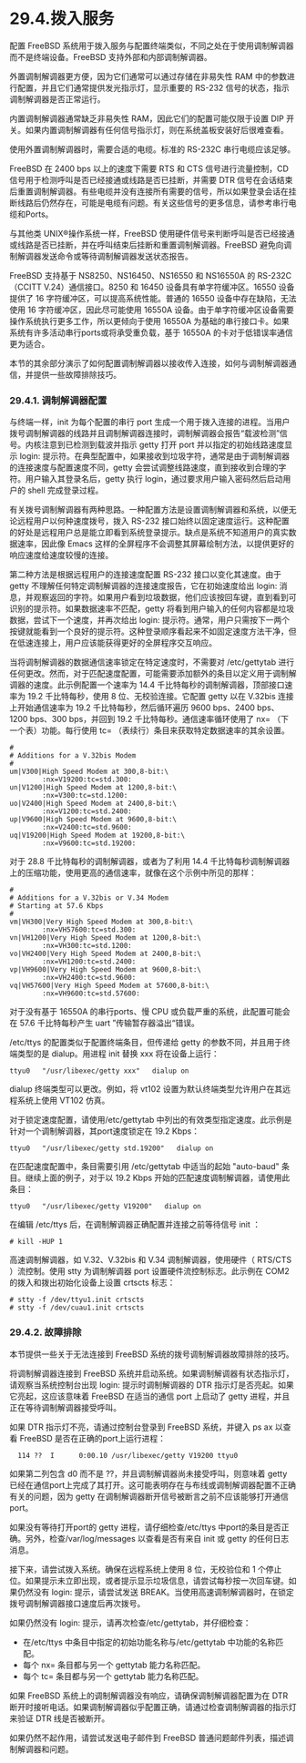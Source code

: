 # 29.4.拨入服务

配置 FreeBSD 系统用于拨入服务与配置终端类似，不同之处在于使用调制解调器而不是终端设备。FreeBSD 支持外部和内部调制解调器。

外置调制解调器更方便，因为它们通常可以通过存储在非易失性 RAM 中的参数进行配置，并且它们通常提供发光指示灯，显示重要的 RS-232 信号的状态，指示调制解调器是否正常运行。

内置调制解调器通常缺乏非易失性 RAM，因此它们的配置可能仅限于设置 DIP 开关。如果内置调制解调器有任何信号指示灯，则在系统盖板安装好后很难查看。

使用外置调制解调器时，需要合适的电缆。标准的 RS-232C 串行电缆应该足够。

FreeBSD 在 2400 bps 以上的速度下需要 RTS 和 CTS 信号进行流量控制，CD 信号用于检测呼叫是否已经接通或线路是否已挂断，并需要 DTR 信号在会话结束后重置调制解调器。有些电缆并没有连接所有需要的信号，所以如果登录会话在挂断线路后仍然存在，可能是电缆有问题。有关这些信号的更多信息，请参考串行电缆和Ports。

与其他类 UNIX®操作系统一样，FreeBSD 使用硬件信号来判断呼叫是否已经接通或线路是否已挂断，并在呼叫结束后挂断和重置调制解调器。FreeBSD 避免向调制解调器发送命令或等待调制解调器发送状态报告。

FreeBSD 支持基于 NS8250、NS16450、NS16550 和 NS16550A 的 RS-232C（CCITT V.24）通信接口。8250 和 16450 设备具有单字符缓冲区。16550 设备提供了 16 字符缓冲区，可以提高系统性能。普通的 16550 设备中存在缺陷，无法使用 16 字符缓冲区，因此尽可能使用 16550A 设备。由于单字符缓冲区设备需要操作系统执行更多工作，所以更倾向于使用 16550A 为基础的串行接口卡。如果系统有许多活动串行ports或将承受重负载，基于 16550A 的卡对于低错误率通信更为适合。

本节的其余部分演示了如何配置调制解调器以接收传入连接，如何与调制解调器通信，并提供一些故障排除技巧。

### 29.4.1. 调制解调器配置

与终端一样，init 为每个配置的串行 port 生成一个用于拨入连接的进程。当用户拨号调制解调器的线路并且调制解调器连接时，调制解调器会报告“载波检测”信号。内核注意到已检测到载波并指示 getty 打开 port 并以指定的初始线路速度显示 login: 提示符。在典型配置中，如果接收到垃圾字符，通常是由于调制解调器的连接速度与配置速度不同，getty 会尝试调整线路速度，直到接收到合理的字符。用户输入其登录名后，getty 执行 login，通过要求用户输入密码然后启动用户的 shell 完成登录过程。

有关拨号调制解调器有两种思路。一种配置方法是设置调制解调器和系统，以便无论远程用户以何种速度拨号，拨入 RS-232 接口始终以固定速度运行。这种配置的好处是远程用户总是能立即看到系统登录提示。缺点是系统不知道用户的真实数据速率，因此像 Emacs 这样的全屏程序不会调整其屏幕绘制方法，以提供更好的响应速度给速度较慢的连接。

第二种方法是根据远程用户的连接速度配置 RS-232 接口以变化其速度。由于 getty 不理解任何特定调制解调器的连接速度报告，它在初始速度给出 login: 消息，并观察返回的字符。如果用户看到垃圾数据，他们应该按回车键，直到看到可识别的提示符。如果数据速率不匹配，getty 将看到用户输入的任何内容都是垃圾数据，尝试下一个速度，并再次给出 login: 提示符。通常，用户只需按下一两个按键就能看到一个良好的提示符。这种登录顺序看起来不如固定速度方法干净，但在低速连接上，用户应该能获得更好的全屏程序交互响应。

当将调制解调器的数据通信速率锁定在特定速度时，不需要对 /etc/gettytab 进行任何更改。然而，对于匹配速度配置，可能需要添加额外的条目以定义用于调制解调器的速度。此示例配置一个速率为 14.4 千比特每秒的调制解调器，顶部接口速率为 19.2 千比特每秒，使用 8 位、无校验连接。它配置 getty 以在 V.32bis 连接上开始通信速率为 19.2 千比特每秒，然后循环遍历 9600 bps、2400 bps、1200 bps、300 bps，并回到 19.2 千比特每秒。通信速率循环使用了 nx= （下一个表）功能。每行使用 tc= （表续行）条目来获取特定数据速率的其余设置。

```
#
# Additions for a V.32bis Modem
#
um|V300|High Speed Modem at 300,8-bit:\
        :nx=V19200:tc=std.300:
un|V1200|High Speed Modem at 1200,8-bit:\
        :nx=V300:tc=std.1200:
uo|V2400|High Speed Modem at 2400,8-bit:\
        :nx=V1200:tc=std.2400:
up|V9600|High Speed Modem at 9600,8-bit:\
        :nx=V2400:tc=std.9600:
uq|V19200|High Speed Modem at 19200,8-bit:\
        :nx=V9600:tc=std.19200:
```

对于 28.8 千比特每秒的调制解调器，或者为了利用 14.4 千比特每秒调制解调器上的压缩功能，使用更高的通信速率，就像在这个示例中所见的那样：

```
#
# Additions for a V.32bis or V.34 Modem
# Starting at 57.6 Kbps
#
vm|VH300|Very High Speed Modem at 300,8-bit:\
        :nx=VH57600:tc=std.300:
vn|VH1200|Very High Speed Modem at 1200,8-bit:\
        :nx=VH300:tc=std.1200:
vo|VH2400|Very High Speed Modem at 2400,8-bit:\
        :nx=VH1200:tc=std.2400:
vp|VH9600|Very High Speed Modem at 9600,8-bit:\
        :nx=VH2400:tc=std.9600:
vq|VH57600|Very High Speed Modem at 57600,8-bit:\
        :nx=VH9600:tc=std.57600:
```

对于没有基于 16550A 的串行ports、慢 CPU 或负载严重的系统，此配置可能会在 57.6 千比特每秒产生 uart ”传输暂存器溢出“错误。

/etc/ttys 的配置类似于配置终端条目，但传递给 getty 的参数不同，并且用于终端类型的是 dialup。用进程 init 替换 xxx 将在设备上运行：

```
ttyu0   "/usr/libexec/getty xxx"   dialup on
```

dialup 终端类型可以更改。例如，将 vt102 设置为默认终端类型允许用户在其远程系统上使用 VT102 仿真。

对于锁定速度配置，请使用/etc/gettytab 中列出的有效类型指定速度。此示例是针对一个调制解调器，其port速度锁定在 19.2 Kbps：

```
ttyu0   "/usr/libexec/getty std.19200"   dialup on
```

在匹配速度配置中，条目需要引用 /etc/gettytab 中适当的起始 "auto-baud" 条目。继续上面的例子，对于以 19.2 Kbps 开始的匹配速度调制解调器，请使用此条目：

```
ttyu0   "/usr/libexec/getty V19200"   dialup on
```

在编辑 /etc/ttys 后，在调制解调器正确配置并连接之前等待信号 init ：

```
# kill -HUP 1
```

高速调制解调器，如 V.32、V.32bis 和 V.34 调制解调器，使用硬件（ RTS/CTS ）流控制。使用 stty 为调制解调器 port 设置硬件流控制标志。此示例在 COM2 的拨入和拨出初始化设备上设置 crtscts 标志：

```
# stty -f /dev/ttyu1.init crtscts
# stty -f /dev/cuau1.init crtscts
```

### 29.4.2. 故障排除

本节提供一些关于无法连接到 FreeBSD 系统的拨号调制解调器故障排除的技巧。

将调制解调器连接到 FreeBSD 系统并启动系统。如果调制解调器有状态指示灯，请观察当系统控制台出现 login: 提示时调制解调器的 DTR 指示灯是否亮起。如果它亮起，这应该意味着 FreeBSD 在适当的通信 port 上启动了 getty 进程，并且正在等待调制解调器接受呼叫。

如果 DTR 指示灯不亮，请通过控制台登录到 FreeBSD 系统，并键入 ps ax 以查看 FreeBSD 是否在正确的port上运行进程：

```
  114 ??  I      0:00.10 /usr/libexec/getty V19200 ttyu0
```

如果第二列包含 d0 而不是 ??，并且调制解调器尚未接受呼叫，则意味着 getty 已经在通信port上完成了其打开。这可能表明存在与布线或调制解调器配置不正确有关的问题，因为 getty 在调制解调器断开信号被断言之前不应该能够打开通信port。

如果没有等待打开port的 getty 进程，请仔细检查/etc/ttys 中port的条目是否正确。另外，检查/var/log/messages 以查看是否有来自 init 或 getty 的任何日志消息。

接下来，请尝试拨入系统。确保在远程系统上使用 8 位，无校验位和 1 个停止位。如果提示未立即出现，或者提示显示垃圾信息，请尝试每秒按一次回车键。如果仍然没有 login: 提示，请尝试发送 BREAK。当使用高速调制解调器时，在锁定拨号调制解调器接口速度后再次拨号。

如果仍然没有 login: 提示，请再次检查/etc/gettytab，并仔细检查：

* 在/etc/ttys 中条目中指定的初始功能名称与/etc/gettytab 中功能的名称匹配。
* 每个 nx= 条目都与另一个 gettytab 能力名称匹配。
* 每个 tc= 条目都与另一个 gettytab 能力名称匹配。

如果 FreeBSD 系统上的调制解调器没有响应，请确保调制解调器配置为在 DTR 断开时接听电话。如果调制解调器似乎配置正确，请通过检查调制解调器的指示灯来验证 DTR 线是否被断开。

如果仍然不起作用，请尝试发送电子邮件到 FreeBSD 普通问题邮件列表，描述调制解调器和问题。
